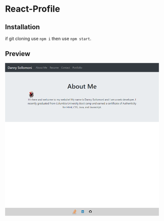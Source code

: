 # React-Profile

## Installation 

if git cloning use ```npm i``` then use ```npm start```. 

## Preview
![desktop preview](src/assets/screenshot.png)